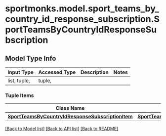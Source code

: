 # sportmonks.model.sport_teams_by_country_id_response_subscription.SportTeamsByCountryIdResponseSubscription

## Model Type Info
Input Type | Accessed Type | Description | Notes
------------ | ------------- | ------------- | -------------
list, tuple,  | tuple,  |  | 

### Tuple Items
Class Name | Input Type | Accessed Type | Description | Notes
------------- | ------------- | ------------- | ------------- | -------------
[**SportTeamsByCountryIdResponseSubscriptionItem**](SportTeamsByCountryIdResponseSubscriptionItem.md) | [**SportTeamsByCountryIdResponseSubscriptionItem**](SportTeamsByCountryIdResponseSubscriptionItem.md) | [**SportTeamsByCountryIdResponseSubscriptionItem**](SportTeamsByCountryIdResponseSubscriptionItem.md) |  | 

[[Back to Model list]](../../README.md#documentation-for-models) [[Back to API list]](../../README.md#documentation-for-api-endpoints) [[Back to README]](../../README.md)

